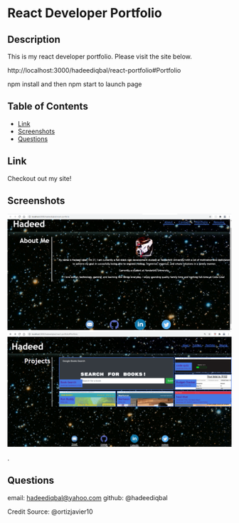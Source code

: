 # React Developer Portfolio

## Description
This is my react developer portfolio. Please visit the site below.

http://localhost:3000/hadeediqbal/react-portfolio#Portfolio

npm install and then npm start to launch page

## Table of Contents
* [Link](#link)
* [Screenshots](#Scrrenshots)
* [Questions](#questions)


## Link
Checkout out my site!



## Screenshots
![](src/assets/home.png)
![](src/assets/port.png)


.

## Questions
email: hadeediqbal@yahoo.com
github: @hadeediqbal


Credit Source: @ortizjavier10
